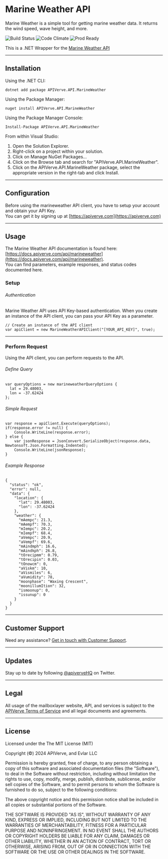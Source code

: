 Marine Weather API
============

Marine Weather is a simple tool for getting marine weather data. It returns the wind speed, wave height, and more.

![Build Status](https://img.shields.io/badge/build-passing-green)
![Code Climate](https://img.shields.io/badge/maintainability-B-purple)
![Prod Ready](https://img.shields.io/badge/production-ready-blue)

This is a .NET Wrapper for the [Marine Weather API](https://apiverve.com/marketplace/api/marineweather)

---

## Installation

Using the .NET CLI:
```
dotnet add package APIVerve.API.MarineWeather
```

Using the Package Manager:
```
nuget install APIVerve.API.MarineWeather
```

Using the Package Manager Console:
```
Install-Package APIVerve.API.MarineWeather
```

From within Visual Studio:

1. Open the Solution Explorer.
2. Right-click on a project within your solution.
3. Click on Manage NuGet Packages...
4. Click on the Browse tab and search for "APIVerve.API.MarineWeather".
5. Click on the APIVerve.API.MarineWeather package, select the appropriate version in the right-tab and click Install.


---

## Configuration

Before using the marineweather API client, you have to setup your account and obtain your API Key.  
You can get it by signing up at [https://apiverve.com](https://apiverve.com)

---

## Usage

The Marine Weather API documentation is found here: [https://docs.apiverve.com/api/marineweather](https://docs.apiverve.com/api/marineweather).  
You can find parameters, example responses, and status codes documented here.

### Setup

###### Authentication
Marine Weather API uses API Key-based authentication. When you create an instance of the API client, you can pass your API Key as a parameter.

```
// Create an instance of the API client
var apiClient = new MarineWeatherAPIClient("[YOUR_API_KEY]", true);
```

---


### Perform Request
Using the API client, you can perform requests to the API.

###### Define Query

```
var queryOptions = new marineweatherQueryOptions {
  lat = 29.48003,
  lon = -37.62424
};
```

###### Simple Request

```
var response = apiClient.Execute(queryOptions);
if(response.error != null) {
	Console.WriteLine(response.error);
} else {
    var jsonResponse = JsonConvert.SerializeObject(response.data, Newtonsoft.Json.Formatting.Indented);
    Console.WriteLine(jsonResponse);
}
```

###### Example Response

```
{
  "status": "ok",
  "error": null,
  "data": {
    "location": {
      "lat": 29.48003,
      "lon": -37.62424
    },
    "weather": {
      "mAempc": 21.3,
      "mAempf": 70.3,
      "mIempc": 20.2,
      "mIempf": 68.4,
      "aVempc": 20.9,
      "aVempf": 69.6,
      "mAindmph": 16.6,
      "mAindkph": 26.8,
      "tOrecipmm": 0.79,
      "tOrecipin": 0.03,
      "tOnowcm": 0,
      "aViskm": 10,
      "aVismiles": 6,
      "aVumidity": 78,
      "moonphase": "Waxing Crescent",
      "moonillumItion": 32,
      "ismoonup": 0,
      "issunup": 0
    }
  }
}
```

---

## Customer Support

Need any assistance? [Get in touch with Customer Support](https://apiverve.com/contact).

---

## Updates
Stay up to date by following [@apiverveHQ](https://twitter.com/apiverveHQ) on Twitter.

---

## Legal

All usage of the mailboxlayer website, API, and services is subject to the [APIVerve Terms of Service](https://apiverve.com/terms) and all legal documents and agreements.

---

## License
Licensed under the The MIT License (MIT)

Copyright (&copy;) 2024 APIVerve, and Evlar LLC

Permission is hereby granted, free of charge, to any person obtaining a copy of this software and associated documentation files (the "Software"), to deal in the Software without restriction, including without limitation the rights to use, copy, modify, merge, publish, distribute, sublicense, and/or sell copies of the Software, and to permit persons to whom the Software is furnished to do so, subject to the following conditions:

The above copyright notice and this permission notice shall be included in all copies or substantial portions of the Software.

THE SOFTWARE IS PROVIDED "AS IS", WITHOUT WARRANTY OF ANY KIND, EXPRESS OR IMPLIED, INCLUDING BUT NOT LIMITED TO THE WARRANTIES OF MERCHANTABILITY, FITNESS FOR A PARTICULAR PURPOSE AND NONINFRINGEMENT. IN NO EVENT SHALL THE AUTHORS OR COPYRIGHT HOLDERS BE LIABLE FOR ANY CLAIM, DAMAGES OR OTHER LIABILITY, WHETHER IN AN ACTION OF CONTRACT, TORT OR OTHERWISE, ARISING FROM, OUT OF OR IN CONNECTION WITH THE SOFTWARE OR THE USE OR OTHER DEALINGS IN THE SOFTWARE.